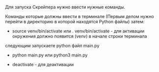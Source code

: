 Для запуска Скрейпера нужно ввести нужные команды.

Команды которые должны ввести в терминале
(Первым делом нужно перейти в директорию в которой находятся Python файлы)
затем: 
- source venv/bin/activate или . venv/bin/activate - для активации окружения
должно появится (venv) в начале строки терминала

следующим запускаете python файл main.py
- python main.py или python3 main.py

- deactivate - для деактивации
